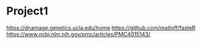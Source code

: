 # Project1
https://dnamage.genetics.ucla.edu/home
https://github.com/matloff/fasteR
https://www.ncbi.nlm.nih.gov/pmc/articles/PMC4015143/
